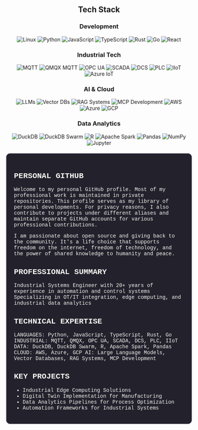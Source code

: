 <!-- Terminal-style Dracula Pro Theme for GitHub Profile -->
<!-- Background: #22212C, Foreground: #F8F8F2, Comment: #7970A9 -->
<!-- Purple: #9580FF, Pink: #FF80BF, Green: #8AFF80, Cyan: #80FFEA -->
<!-- Red: #FF9580, Yellow: #FFFF80, Orange: #FFCA80 -->

<div align="center">
  <!-- Tech Stack -->
  <h2>Tech Stack</h2>
  <h3>Development</h3>
  <img src="https://img.shields.io/badge/Linux-9580FF?style=flat-square&logo=linux" alt="Linux">
  <img src="https://img.shields.io/badge/Python-FFCA80?style=flat-square&logo=python" alt="Python">
  <img src="https://img.shields.io/badge/JavaScript-FFFF80?style=flat-square&logo=javascript" alt="JavaScript">
  <img src="https://img.shields.io/badge/TypeScript-80FFEA?style=flat-square&logo=typescript" alt="TypeScript">
  <img src="https://img.shields.io/badge/Rust-FF9580?style=flat-square&logo=rust" alt="Rust">
  <img src="https://img.shields.io/badge/Go-80FFEA?style=flat-square&logo=go" alt="Go">
  <img src="https://img.shields.io/badge/React-FFFF80?style=flat-square&logo=react" alt="React">
  <br>
  
  <!-- Industrial Tech -->
  <h3>Industrial Tech</h3>
  <img src="https://img.shields.io/badge/MQTT-FFCA80?style=flat-square&logo=mqtt" alt="MQTT">
  <img src="https://img.shields.io/badge/QMQX_MQTT-FF9580?style=flat-square&logo=mqtt" alt="QMQX MQTT">
  <img src="https://img.shields.io/badge/OPC_UA-8AFF80?style=flat-square" alt="OPC UA">
  <img src="https://img.shields.io/badge/SCADA-9580FF?style=flat-square" alt="SCADA">
  <img src="https://img.shields.io/badge/DCS-FF80BF?style=flat-square" alt="DCS">
  <img src="https://img.shields.io/badge/PLC-FFFF80?style=flat-square" alt="PLC">
  <img src="https://img.shields.io/badge/IIoT-80FFEA?style=flat-square" alt="IIoT">
  <img src="https://img.shields.io/badge/Azure_IoT-FF9580?style=flat-square&logo=microsoftazure" alt="Azure IoT">
  <br>
  
  <!-- AI & Cloud -->
  <h3>AI & Cloud</h3>
  <img src="https://img.shields.io/badge/Large_Language_Models-FF9580?style=flat-square" alt="LLMs">
  <img src="https://img.shields.io/badge/Vector_Databases-9580FF?style=flat-square" alt="Vector DBs">
  <img src="https://img.shields.io/badge/RAG_Systems-FF80BF?style=flat-square" alt="RAG Systems">
  <img src="https://img.shields.io/badge/MCP_Development-80FFEA?style=flat-square" alt="MCP Development">
  <img src="https://img.shields.io/badge/AWS-FFFF80?style=flat-square&logo=amazon-aws" alt="AWS">
  <img src="https://img.shields.io/badge/Azure-80FFEA?style=flat-square&logo=microsoftazure" alt="Azure">
  <img src="https://img.shields.io/badge/GCP-FF9580?style=flat-square&logo=google-cloud" alt="GCP">
  <br>
  
  <!-- Data Analytics -->
  <h3>Data Analytics</h3>
  <img src="https://img.shields.io/badge/DuckDB-9580FF?style=flat-square&logo=duckdb" alt="DuckDB">
  <img src="https://img.shields.io/badge/DuckDB_Swarm-FF80BF?style=flat-square&logo=duckdb" alt="DuckDB Swarm">
  <img src="https://img.shields.io/badge/R-80FFEA?style=flat-square&logo=r" alt="R">
  <img src="https://img.shields.io/badge/Apache_Spark-FFCA80?style=flat-square&logo=apache-spark" alt="Apache Spark">
  <img src="https://img.shields.io/badge/Pandas-8AFF80?style=flat-square&logo=pandas" alt="Pandas">
  <img src="https://img.shields.io/badge/NumPy-FFFF80?style=flat-square&logo=numpy" alt="NumPy">
  <img src="https://img.shields.io/badge/Jupyter-FF9580?style=flat-square&logo=jupyter" alt="Jupyter">
</div>

<div style="background-color: #22212C; color: #F8F8F2; font-family: 'Courier New', monospace; padding: 20px; border-radius: 10px; border: 1px solid #454158; margin-top: 20px;">

PERSONAL GITHUB
--------------
Welcome to my personal GitHub profile. Most of my professional work is maintained in private repositories.
This profile serves as my library of personal developments. For privacy reasons, I also contribute to projects under different aliases and maintain separate GitHub accounts for various professional contributions.

I am passionate about open source and giving back to the community. It's a life choice that supports freedom on the internet, freedom of technology, and the power of shared knowledge to humanity and peace.

PROFESSIONAL SUMMARY
-------------------
Industrial Systems Engineer with 20+ years of experience in automation and control systems
Specializing in OT/IT integration, edge computing, and industrial data analytics

TECHNICAL EXPERTISE
------------------
LANGUAGES: Python, JavaScript, TypeScript, Rust, Go
INDUSTRIAL: MQTT, QMQX, OPC UA, SCADA, DCS, PLC, IIoT
DATA: DuckDB, DuckDB Swarm, R, Apache Spark, Pandas
CLOUD: AWS, Azure, GCP
AI: Large Language Models, Vector Databases, RAG Systems, MCP Development

KEY PROJECTS
-----------
- Industrial Edge Computing Solutions
- Digital Twin Implementation for Manufacturing
- Data Analytics Pipelines for Process Optimization
- Automation Frameworks for Industrial Systems

</div>

<!-- Easter egg: There's a robot class hidden in the matrix. Find it if you can. -->
